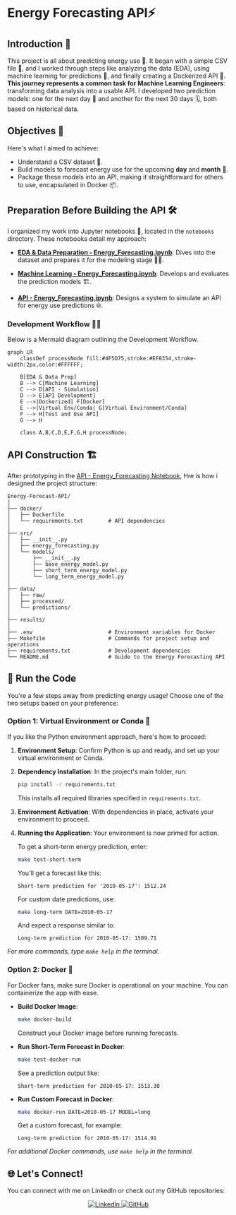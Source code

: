 # Energy Forecasting API⚡

## Introduction 📘

This project is all about predicting energy use 🔌. It began with a simple CSV file 📁, and I worked through steps like analyzing the data (EDA), using machine learning for predictions 🤖, and finally creating a Dockerized API 🐳. **This journey represents a common task for Machine Learning Engineers**: transforming data analysis into a usable API. I developed two prediction models: one for the next day 📆 and another for the next 30 days 🗓️, both based on historical data.

## Objectives 🎯

Here's what I aimed to achieve:

- Understand a CSV dataset 📁.
- Build models to forecast energy use for the upcoming **day** and **month** 🔮.
- Package these models into an API, making it straightforward for others to use, encapsulated in Docker 📦.

## Preparation Before Building the API 🛠️

I organized my work into Jupyter notebooks 📓, located in the `notebooks` directory. These notebooks detail my approach:

- **[EDA & Data Preparation - Energy_Forecasting.ipynb](./notebooks/EDA%20&%20Data%20Preparation%20-%20Energy_Forecasting.ipynb)**: Dives into the dataset and prepares it for the modeling stage 🕵️‍♂️.
  
- **[Machine Learning - Energy_Forecasting.ipynb](./notebooks/Machine%20Learning%20-%20Energy_Forecasting.ipynb)**: Develops and evaluates the prediction models 🏗️.
  
- **[API - Energy_Forecasting.ipynb](./notebooks/API%20-%20Energy_Forecasting.ipynb)**: Designs a system to simulate an API for energy use predictions 🌐.


### Development Workflow 🧜‍♂️

Below is a Mermaid diagram outlining the Development Workflow.

```mermaid
graph LR
    classDef processNode fill:#4F5D75,stroke:#EF8354,stroke-width:2px,color:#FFFFFF;

    B[EDA & Data Prep]
    B --> C[Machine Learning]
    C --> D[API - Simulation]
    D --> E[API Development]
    E -->|Dockerized| F[Docker]
    E -->|Virtual Env/Conda| G[Virtual Environment/Conda]
    F --> H[Test and Use API]
    G --> H

    class A,B,C,D,E,F,G,H processNode;
```
## API Construction 🏗️

After prototyping in the [API - Energy_Forecasting Notebook](./notebooks/API%20-%20Energy_Forecasting.ipynb), Hre is how i designed the project structure:

```
Energy-Forecast-API/
│
├── docker/
│   ├── Dockerfile
│   └── requirements.txt        # API dependencies
│
├── src/
│   ├── __init__.py
│   ├── energy_forecasting.py
│   └── models/
│       ├── __init__.py
│       ├── base_energy_model.py
│       ├── short_term_energy_model.py
│       └── long_term_energy_model.py
│
├── data/
│   ├── raw/
│   ├── processed/
│   └── predictions/
│
├── results/
│
├── .env                        # Environment variables for Docker
├── Makefile                    # Commands for project setup and operations
├── requirements.txt            # Development dependencies
└── README.md                   # Guide to the Energy Forecasting API
```

## 🚀 Run the Code

You're a few steps away from predicting energy usage! Choose one of the two setups based on your preference:

### Option 1: Virtual Environment or Conda 🌿

If you like the Python environment approach, here's how to proceed:

1. **Environment Setup**: Confirm Python is up and ready, and set up your virtual environment or Conda.

2. **Dependency Installation**: In the project's main folder, run:
   ```sh
   pip install -r requirements.txt
   ```
   This installs all required libraries specified in `requirements.txt`.

3. **Environment Activation**: With dependencies in place, activate your environment to proceed.

4. **Running the Application**: Your environment is now primed for action.

   To get a short-term energy prediction, enter:
   ```sh
   make test-short-term
   ```
   You'll get a forecast like this:
   ```
   Short-term prediction for '2010-05-17': 1512.24
   ```

   For custom date predictions, use:
   ```sh
   make long-term DATE=2010-05-17
   ```
   And expect a response similar to:
   ```
   Long-term prediction for 2010-05-17: 1509.71
   ```
_For more commands, type `make help` in the terminal._

### Option 2: Docker 🐳

For Docker fans, make sure Docker is operational on your machine. You can containerize the app with ease.

- **Build Docker Image**:
  ```sh
  make docker-build
  ```
  Construct your Docker image before running forecasts.

- **Run Short-Term Forecast in Docker**:
  ```sh
  make test-docker-run
  ```
  See a prediction output like:
  ```
  Short-term prediction for 2010-05-17: 1513.30
  ```

- **Run Custom Forecast in Docker**:
  ```sh
  make docker-run DATE=2010-05-17 MODEL=long
  ```
  Get a custom forecast, for example:
  ```
  Long-term prediction for 2010-05-17: 1514.91
  ```
_For additional Docker commands, use `make help` in the terminal._

## 🌐 Let's Connect!

You can connect with me on LinkedIn or check out my GitHub repositories:

<div align="center">
  <a href="https://www.linkedin.com/in/labrijisaad/">
    <img src="https://img.shields.io/badge/LinkedIn-%230077B5.svg?&style=for-the-badge&logo=linkedin&logoColor=white" alt="LinkedIn"/>
  </a>
  <a href="https://github.com/labrijisaad">
    <img src="https://img.shields.io/badge/GitHub-100000?style=for-the-badge&logo=github&logoColor=white" alt="GitHub"/>
  </a>
</div>
